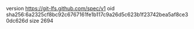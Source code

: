 version https://git-lfs.github.com/spec/v1
oid sha256:6a2325cf8bc92c6767161fe1b117c9a26d5c623b1f23742bea5af8ce30dc626d
size 2694
